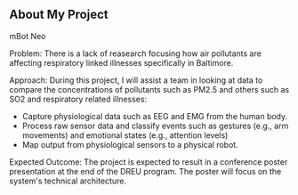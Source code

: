 ## About My Project

mBot Neo

Problem: There is a lack of reasearch focusing how air pollutants are affecting respiratory linked illnesses specifically in Baltimore.

Approach: During this project, I will assist a team in looking at data to compare the concentrations of pollutants such as PM2.5 and others such as SO2 and respiratory related illnesses:

  - Capture physiological data such as EEG and EMG from the human body.
  - Process raw sensor data and classify events such as gestures (e.g., arm movements) and emotional states (e.g., attention levels)
  - Map output from physiological sensors to a physical robot. 

Expected Outcome: The project is expected to result in a conference poster presentation at the end of the DREU program. The poster will focus on the system's technical architecture.


